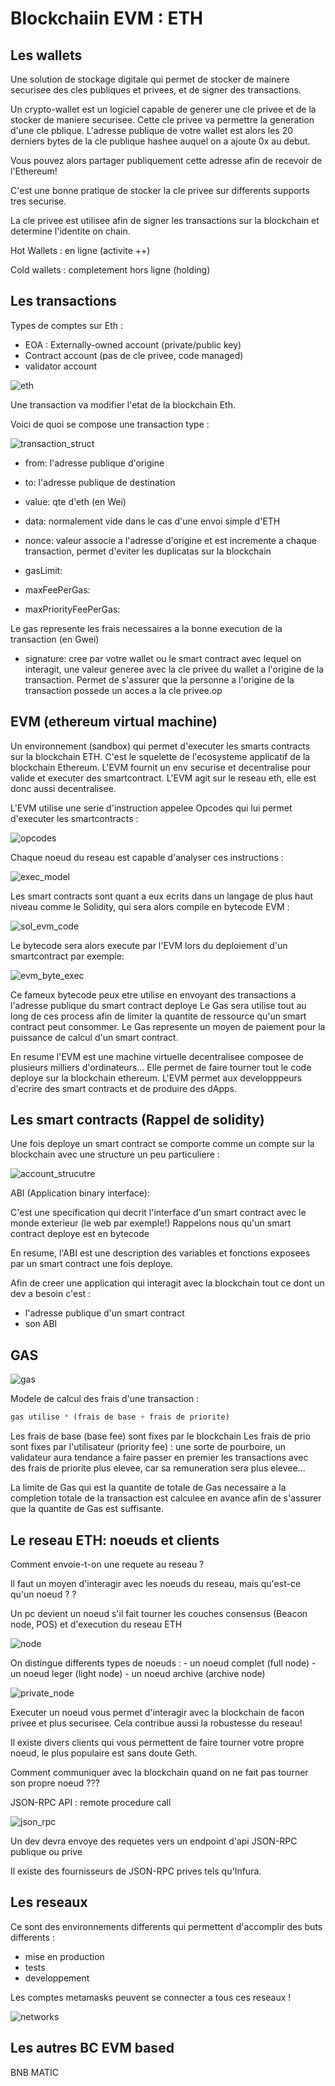 # Blockchaiin EVM : ETH


## Les wallets

Une solution de stockage digitale qui permet de stocker de mainere securisee des cles publiques et privees, et de signer des transactions.

Un crypto-wallet est un logiciel capable de generer une cle privee et de la stocker de maniere securisee. Cette cle privee va permettre la generation d'une cle pblique. L'adresse publique de votre wallet est alors les 20 derniers bytes de la cle publique hashee auquel on a ajoute 0x au debut.

Vous pouvez alors partager publiquement cette adresse afin de recevoir de l'Ethereum!

C'est une bonne pratique de stocker la cle privee sur differents supports tres securise.

La cle privee est utilisee afin de signer les transactions sur la blockchain et determine l'identite on chain.

Hot Wallets : en ligne (activite ++)

Cold wallets : completement hors ligne (holding)



## Les transactions 

Types de comptes sur Eth : 
 - EOA : Externally-owned account (private/public key)
 - Contract account (pas de cle privee, code managed)
 - validator account

![eth](assets/eth_eco_simplified.png)




Une transaction va modifier l'etat de la blockchain Eth.

Voici de quoi se compose une transaction type : 

![transaction_struct](assets/transac_des.png)

- from: l'adresse publique d'origine
- to: l'adresse publique de destination
- value: qte d'eth (en Wei)
- data: normalement vide dans le cas d'une  envoi simple d'ETH
- nonce: valeur associe a l'adresse d'origine et est incremente a chaque transaction, permet d'eviter les duplicatas sur la blockchain


- gasLimit:
- maxFeePerGas:
- maxPriorityFeePerGas: 

Le gas represente les frais necessaires a la bonne execution de la transaction (en Gwei)

- signature: cree par votre wallet ou le smart contract avec lequel on interagit, une valeur generee avec la cle privee du wallet a l'origine de la transaction. Permet de s'assurer que la personne a l'origine de la transaction possede un acces a la cle privee.op



## EVM (ethereum virtual machine)

Un environnement (sandbox) qui permet d'executer les smarts contracts sur la blockchain ETH. C'est le squelette de l'ecosysteme applicatif de la blockchain Ethereum. L'EVM fournit un env securise et decentralise pour valide et executer des smartcontract.
L'EVM agit sur le reseau eth, elle est donc aussi decentralisee.

L'EVM utilise une serie d'instruction appelee Opcodes qui lui permet d'executer les smartcontracts  : 

![opcodes](assets/opcodes.png)

Chaque noeud du reseau est capable d'analyser ces instructions : 

![exec_model](assets/evm_exec_model.png)

Les smart contracts sont quant a eux ecrits dans un langage de plus haut niveau comme le Solidity, qui sera alors compile en bytecode EVM : 

![sol_evm_code](assets/sol_evm_bytecode.png)

Le bytecode sera alors execute par l'EVM lors du deploiement d'un smartcontract par exemple: 

![evm_byte_exec](assets/LLle.png)


Ce fameux bytecode peux etre utilise en envoyant des transactions a l'adresse publique du smart contract deploye
Le Gas sera utilise tout au long de ces process afin de limiter la quantite de ressource qu'un smart contract peut consommer. Le Gas represente un moyen de paiement pour la puissance de calcul d'un smart contract.


En resume l'EVM est une machine virtuelle decentralisee composee de plusieurs milliers d'ordinateurs... Elle permet de faire tourner tout le code deploye sur la blockchain ethereum. 
L'EVM permet aux developppeurs d'ecrire des smart contracts et de produire des dApps.

## Les smart contracts (Rappel de solidity)

Une fois deploye un smart contract se comporte comme un compte sur la blockchain avec une structure un peu particuliere : 

![account_strucutre](assets/account_struct.png)


ABI (Application binary interface): 

C'est une specification qui decrit l'interface d'un smart contract avec le monde exterieur (le web par exemple!)
Rappelons nous qu'un smart contract deploye est en bytecode

En resume, l'ABI est une description des variables et fonctions exposees par un smart contract une fois deploye.

Afin de creer une application qui interagit avec la blockchain tout ce dont un dev a besoin c'est :
 - l'adresse publique d'un smart contract
 - son ABI




## GAS

![gas](assets/gas.png)


Modele de calcul des frais d'une transaction : 
``` javascript
gas utilise * (frais de base + frais de priorite)
```

Les frais de base (base fee) sont fixes par le blockchain 
Les frais de prio sont fixes par l'utilisateur (priority fee) : une sorte de pourboire, un validateur aura tendance a faire passer en premier les transactions avec des frais de priorite plus elevee, car sa remuneration sera plus elevee...

La limite de Gas qui est la quantite de totale de Gas necessaire a la completion totale de la transaction est calculee en avance afin de s'assurer que la quantite de Gas est suffisante.

## Le reseau ETH: noeuds et clients 



Comment envoie-t-on une requete au reseau ? 

Il faut un moyen d'interagir avec les noeuds du reseau, mais qu'est-ce qu'un noeud ? ?

Un pc devient un noeud s'il fait tourner les couches consensus (Beacon node, POS) et d'execution du reseau ETH

![node](assets/node.png)



On distingue differents types de noeuds : 
    - un noeud complet (full node)
    - un noeud leger (light node)
    - un noeud archive (archive node)


![private_node](assets/private_node.png)


Executer un noeud vous permet d'interagir avec la blockchain de facon privee et plus securisee. Cela contribue aussi la robustesse du reseau!

Il existe divers clients qui vous permettent de faire tourner votre propre noeud, le plus populaire est sans doute Geth.


Comment communiquer avec la blockchain quand on ne fait pas tourner son propre noeud ???

JSON-RPC API : remote procedure call

![json_rpc](assets/json_rpc.png)

Un dev devra envoye des requetes vers un endpoint d'api JSON-RPC publique ou prive

Il existe des fournisseurs de JSON-RPC prives tels qu'Infura. 



## Les reseaux 


Ce sont des environnements differents qui permettent d'accomplir des buts differents : 
 - mise en production
 - tests
 - developpement


Les comptes metamasks peuvent se connecter a tous ces reseaux !

![networks](assets/networks.png)




## Les autres BC EVM based 

BNB MATIC